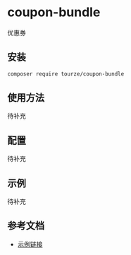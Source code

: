 # coupon-bundle

优惠券

## 安装

```bash
composer require tourze/coupon-bundle
```

## 使用方法

待补充

## 配置

待补充

## 示例

待补充

## 参考文档

- [示例链接](https://example.com)
